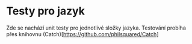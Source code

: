 # Testy pro jazyk
Zde se nachází unit testy pro jednotlivé složky jazyka. Testování probíha přes knihovnu (Catch)[https://github.com/philsquared/Catch]
